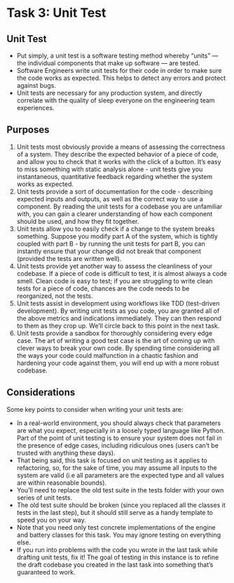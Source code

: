 # Task 3: Unit Test

## Unit Test

- Put simply, a unit test is a software testing method whereby “units” — the individual components that make up software — are tested.
- Software Engineers write unit tests for their code in order to make sure the code works as expected. This helps to detect any errors and protect against bugs.
- Unit tests are necessary for any production system, and directly correlate with the quality of sleep everyone on the engineering team experiences.

## Purposes

1. Unit tests most obviously provide a means of assessing the correctness of a system. They describe the expected behavior of a piece of code, and allow you to check that it works with the click of a button. It’s easy to miss something with static analysis alone - unit tests give you instantaneous, quantitative feedback regarding whether the system works as expected.
2. Unit tests provide a sort of documentation for the code - describing expected inputs and outputs, as well as the correct way to use a component. By reading the unit tests for a codebase you are unfamiliar with, you can gain a clearer understanding of how each component should be used, and how they fit together.
3. Unit tests allow you to easily check if a change to the system breaks something. Suppose you modify part A of the system, which is tightly coupled with part B - by running the unit tests for part B, you can instantly ensure that your change did not break that component (provided the tests are written well).
4. Unit tests provide yet another way to assess the cleanliness of your codebase. If a piece of code is difficult to test, it is almost always a code smell. Clean code is easy to test; if you are struggling to write clean tests for a piece of code, chances are the code needs to be reorganized, not the tests.
5. Unit tests assist in development using workflows like TDD (test-driven development). By writing unit tests as you code, you are granted all of the above metrics and indications immediately. They can then respond to them as they crop up. We’ll circle back to this point in the next task.
6. Unit tests provide a sandbox for thoroughly considering every edge case. The art of writing a good test case is the art of coming up with clever ways to break your own code. By spending time considering all the ways your code could malfunction in a chaotic fashion and hardening your code against them, you will end up with a more robust codebase.

## Considerations

Some key points to consider when writing your unit tests are:

- In a real-world environment, you should always check that parameters are what you expect, especially in a loosely typed language like Python. Part of the point of unit testing is to ensure your system does not fail in the presence of edge cases, including ridiculous ones (users can’t be trusted with anything these days).
- That being said, this task is focused on unit testing as it applies to refactoring, so, for the sake of time, you may assume all inputs to the system are valid (i.e all parameters are the expected type and all values are within reasonable bounds).
- You’ll need to replace the old test suite in the tests folder with your own series of unit tests.
- The old test suite should be broken (since you replaced all the classes it tests in the last step), but it should still serve as a handy template to speed you on your way.
- Note that you need only test concrete implementations of the engine and battery classes for this task. You may ignore testing on everything else.
- If you run into problems with the code you wrote in the last task while drafting unit tests, fix it! The goal of testing in this instance is to refine the draft codebase you created in the last task into something that’s guaranteed to work.

